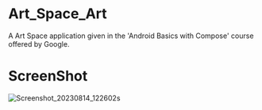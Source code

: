 # Art_Space_Art
A Art Space application given in the 'Android Basics with Compose' course offered by Google. 

# ScreenShot
![Screenshot_20230814_122602s](https://github.com/bombelk/Art_Space_Art/assets/126596160/f6d8ac5b-5afa-4d17-81a7-46586e253462)
